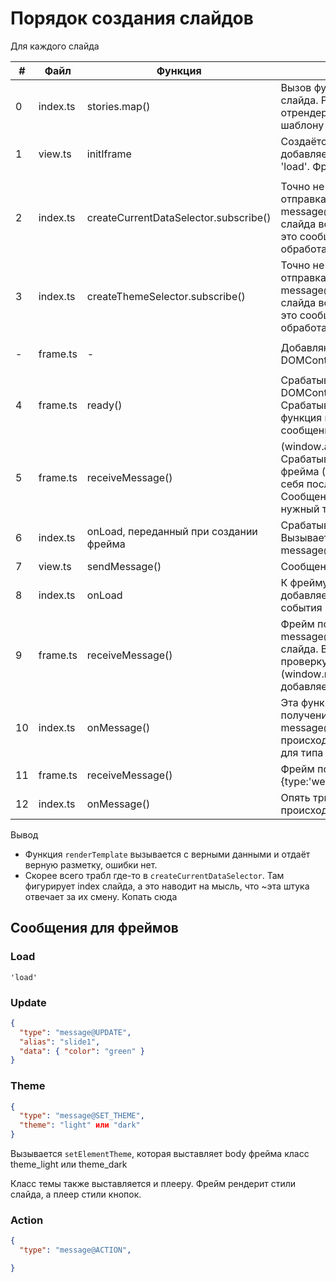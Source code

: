 # Порядок создания слайдов
Для каждого слайда

|#|Файл|Функция|Что происходит|
|---|---|---|---|
|0|index.ts|stories.map()|Вызов функции initIframe для каждого слайда. Результат - массив отрендеренных фреймов (по шаблону frame.html)|
|1|view.ts|initIframe|Создаётся фрейм. К нему добавляется event listener на событие 'load'. Фрейм добавляется в плеер|
||||
|2|index.ts|createCurrentDataSelector.subscribe()|Точно не ясно, но в том числе: отправка сообщения message@UPDATE для каждого слайда во фрейм. При этом, фрейм это сообщение пока никак обработать не может|
|3|index.ts|createThemeSelector.subscribe()|Точно не ясно, но в том числе: отправка сообщения message@SET_THEME для каждого слайда во фрейм. При этом, фрейм это сообщение пока никак обработать не может|
||||
|-|frame.ts|-|Добавляются event listener-ы для DOMContentLoaded, click, message|
||||
|4|frame.ts|ready()|Срабатывает событие DOMContentLoaded во фрейме. Срабатывает его event listener - функция ready, которая отправляет сообщение 'load'|
|5|frame.ts|receiveMessage()|(window.addEventListener('message,..) Срабатывает событие 'message' у фрейма (т.к. на прошлом шаге он в себя послал сообщение). Сообщение: 'load'. if не находит нужный тип, ничего не происходит|
|6|index.ts|onLoad, переданный при создании фрейма|Срабатывает на сообщение 'load'. Вызывается отправка сообщения message@UPDATE в iframe|
|7|view.ts|sendMessage()|Сообщение отправлено|
|8|index.ts|onLoad|К фрейму (iframe.contentWindow) добавляется обработчик onMessage события 'message'|
|9|frame.ts|receiveMessage()|Фрейм получает событие message@UPDATE с данными слайда. В этот раз проходит проверку и рендерит слайд (window.renderTemplate()). Код добавляется в тег body фрейма|
|10|index.ts|onMessage()|Эта функция триггерится на получение фреймом сообщения message@UPDATE. Ничего не происходит, т.к. обработка только для типа message@ACTION|
|11|frame.ts|receiveMessage()|Фрейм получает сообщение {type:'webpackOk', data:undefined}|
|12|index.ts|onMessage()|Опять триггерится и ничего не происходит|

Вывод
- Функция `renderTemplate` вызывается с верными данными и отдаёт верную разметку, ошибки нет.
- Скорее всего трабл где-то в `createCurrentDataSelector`.
  Там фигурирует index слайда, а это наводит на мысль, что ~эта штука отвечает за их смену. Копать сюда


## Сообщения для фреймов

### Load
```
'load'
```
### Update

```json
{
  "type": "message@UPDATE",
  "alias": "slide1", 
  "data": { "color": "green" }
}
```

### Theme
```json
{
  "type": "message@SET_THEME",
  "theme": "light" или "dark"
}
```
Вызывается `setElementTheme`, которая выставляет body фрейма класс theme_light или theme_dark

Класс темы также выставляется и плееру.
Фрейм рендерит стили слайда, а плеер стили кнопок.

### Action

```json
{
  "type": "message@ACTION",

}
```
